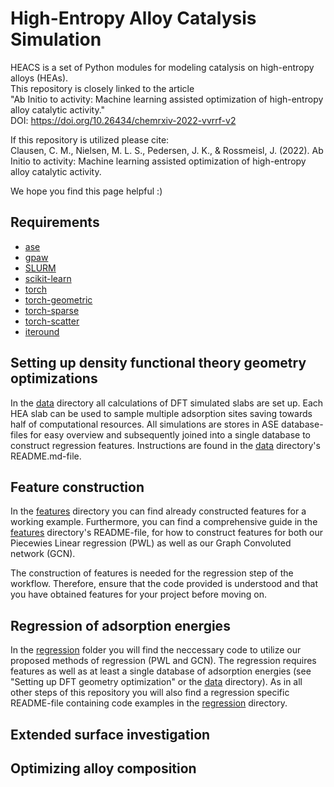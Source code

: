 # High-Entropy Alloy Catalysis Simulation
HEACS is a set of Python modules for modeling catalysis on high-entropy alloys (HEAs). <br />
This repository is closely linked to the article <br />
"Ab Initio to activity: Machine learning assisted optimization of high-entropy alloy catalytic activity." <br />
DOI: https://doi.org/10.26434/chemrxiv-2022-vvrrf-v2

If this repository is utilized please cite: <br />
Clausen, C. M., Nielsen, M. L. S., Pedersen, J. K., & Rossmeisl, J. (2022). Ab Initio to activity: Machine learning assisted optimization of high-entropy alloy catalytic activity.

We hope you find this page helpful :)


Requirements
------------
* [ase](https://wiki.fysik.dtu.dk/ase/index.html)
* [gpaw](https://wiki.fysik.dtu.dk/gpaw/)
* [SLURM](https://slurm.schedmd.com)
* [scikit-learn](https://scikit-learn.org/stable/)
* [torch](https://pypi.org/project/torch/)
* [torch-geometric](https://pypi.org/project/torch-geometric/)
* [torch-sparse](https://pypi.org/project/torch-sparse/)
* [torch-scatter](https://pypi.org/project/torch-scatter/)
* [iteround](https://pypi.org/project/iteround/)

Setting up density functional theory geometry optimizations
---------------------
In the 
[data](data)
 directory all calculations of DFT simulated slabs are set up. Each HEA slab can be used to sample multiple adsorption sites saving towards half of computational resources. All simulations are stores in ASE database-files for easy overview and subsequently joined into a single database to construct regression features. Instructions are found in the 
[data](data)
 directory's README.md-file.

Feature construction
------------------------------
In the 
[features](features)
 directory you can find already constructed features for a working example. 
Furthermore, you can find a comprehensive guide in the 
[features](features)
 directory's README-file, for how to construct features for both our Piecewies Linear regression (PWL) as well as our Graph Convoluted network (GCN).

The construction of features is needed for the regression step of the workflow. Therefore, ensure that the code provided is understood and that you have obtained features for your project before moving on.

Regression of adsorption energies
------------------------------
In the 
[regression](regression)
 folder you will find the neccessary code to utilize our proposed methods of regression (PWL and GCN). 
The regression requires features as well as at least a single database of adsorption energies (see "Setting up DFT geometry optimization" or the 
[data](data)
 directory). As in all other steps of this repository you will also find a regression specific README-file containing code examples in the 
[regression](regression)
 directory.


Extended surface investigation
------------------------



Optimizing alloy composition
----------------------------

